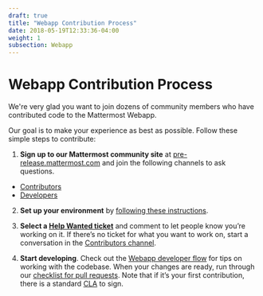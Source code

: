 ```yaml
---
draft: true
title: "Webapp Contribution Process"
date: 2018-05-19T12:33:36-04:00
weight: 1
subsection: Webapp
---
```


# Webapp Contribution Process

We're very glad you want to join dozens of community members who have contributed code to the Mattermost Webapp.

Our goal is to make your experience as best as possible. Follow these simple steps to contribute:

1. **Sign up to our Mattermost community site** at [pre-release.mattermost.com](https://pre-release.mattermost.com) and join the following channels to ask questions.
 - [Contributors](https://pre-release.mattermost.com/core/channels/tickets)
 - [Developers](https://pre-release.mattermost.com/core/channels/developers)

2. **Set up your environment** by [following these instructions](/contribute/webapp/developer-setup).

3. **Select a [Help Wanted ticket](https://github.com/mattermost/mattermost-server/issues?utf8=%E2%9C%93&q=is%3Aissue+is%3Aopen+%5BHelp+Wanted%5D+label%3AReactJS+)** and comment to let people know you’re working on it. If there’s no ticket for what you want to work on, start a conversation in the [Contributors channel](https://pre-release.mattermost.com/core/channels/tickets).

4. **Start developing**. Check out the [Webapp developer flow](/contribute/webapp/developer-workflow) for tips on working with the codebase. When your changes are ready, run through our [checklist for pull requests](/contribute/contribution-checklist). Note that if it’s your first contribution, there is a standard [CLA](https://www.mattermost.org/mattermost-contributor-agreement/) to sign.
